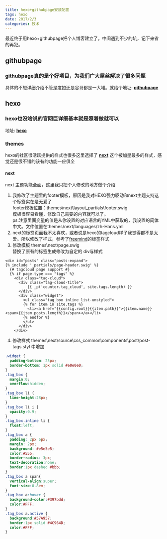 ```yaml
---
title: hexo+githubpage安装配置
tags: hexo
date: 2017/2/3
categories: 技术
---
```

最近终于用hexo+githubpage把个人博客建立了，中间遇到不少的坑，记下来省的再犯。
<!-- more -->

## githubpage

### githubpage真的是个好项目，为我们广大屌丝解决了很多问题
具体的不想详细介绍不管是度娘还是谷哥都是一大堆。就给个地址: **[githubpage](https://pages.github.com)**


## hexo

### hexo也没啥说的官网巨详细基本就是照着做就可以
地址:
**[hexo](https://hexo.io)**

### themes
hexo的社区很活跃提供的样式也很多这里选择了 **[next](http://theme-next.iissnan.com)** 这个被加星最多的样式，感觉还是很不错的该有的功能一应俱全
#### next
next 主题功能全面，这里我只把个人修改的地方做个介绍
1. 我修改了主题里的footer模板，原因是我对HEXO强力驱动和next主题支持这个标签实在是无爱了</br>
footer模板位置：themes\next\layout\_partials\footer.swig
</br>模板很容易看懂，修改自己需要的内容就可以了。
</br>ps:注意里面变量的值是从你设置的对应语言的YML中获取的，我设置的简体中文。文件位置在themes/next/languages/zh-Hans.yml
2. next的标签页面我不太喜欢，或者说是hexo的tagcloud样子我觉得都不是太爱。所以修改了样式，参考了[freemind](http://wzpan.github.io/hexo-theme-freemind/)的标签样式
3. 修改模板 themes\next\page.swig </br>
替换了原有的标签生成修改为自定的 div与样式
```
<div id="posts" class="posts-expand">
{% include '_partials/page-header.swig' %}
  {# tagcloud page support #}
  {% if page.type === "tags" %}
    <div class="tag-cloud">
      <div class="tag-cloud-title">
          {{ _p('counter.tag_cloud', site.tags.length) }}
      </div>
      <div class="widget">
        <ul class="tag_box inline list-unstyled">
        {% for item in site.tags %}
          <li><a href="{{config.root}}{{item.path}}">{{item.name}}<span>{{item.posts.length}}</span></a></li>
        {% endfor %}
        </ul>
      </div>
    </div>
```

4. 修改样式 themes\next\source\css\_common\components\post\post-tags.styl
中增加
``` css
.widget {
  padding-bottom: 25px;
  border-bottom: 1px solid #e0e0e0;
}
.tag_box {
  margin:0;
  overflow:hidden;
}
.tag_box li {
  line-height:28px;
}
.tag_box li i {
  opacity:0.9;
}
.tag_box.inline li {
  float:left;
}
.tag_box a {
  padding: 2px 6px;
  margin: 2px;
  background: #e5e5e5;
  color:#555;
  border-radius: 3px;
  text-decoration:none;
  border:1px dashed #bbb;
}
.tag_box a span{
  vertical-align:super;
  font-size:0.8em;
}
.tag_box a:hover {
  background-color:#397bdd;
  color:#FFF;
}
.tag_box a.active {
  background:#57A957;
  border:1px solid #4C964D;
  color:#FFF;
}
```
